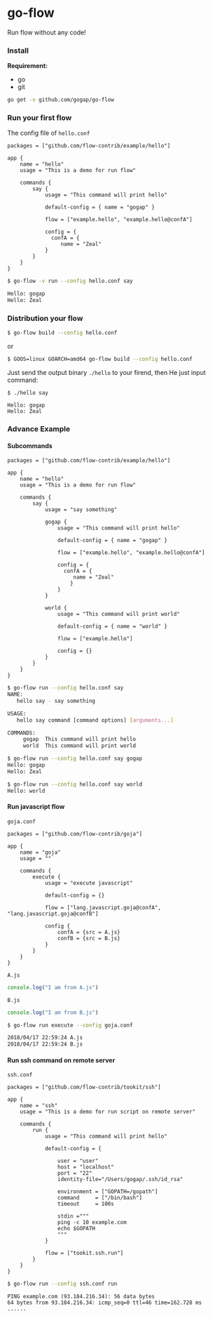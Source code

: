 go-flow
=======

Run flow without any code!


### Install

**Requirement:**

- go
- git


```bash
go get -v github.com/gogap/go-flow
```


### Run your first flow


The config file of `hello.conf`

```hocon
packages = ["github.com/flow-contrib/example/hello"]

app {
    name = "hello"
    usage = "This is a demo for run flow"

    commands {
        say {
            usage = "This command will print hello"

            default-config = { name = "gogap" }

            flow = ["example.hello", "example.hello@confA"]
            
            config = {
              confA = {
                 name = "Zeal"
            }
        }
    }
}
```

```bash
$ go-flow -v run --config hello.conf say

Hello: gogap
Hello: Zeal
```

### Distribution your flow

```bash
$ go-flow build --config hello.conf
```

or 

```bash
$ GOOS=linux GOARCH=amd64 go-flow build --config hello.conf
```

Just send the output binary `./hello` to your firend, then He just input command:

```
$ ./hello say

Hello: gogap
Hello: Zeal
```


### Advance Example

#### Subcommands

```
packages = ["github.com/flow-contrib/example/hello"]

app {
    name = "hello"
    usage = "This is a demo for run flow"

    commands {
        say {
            usage = "say something"

            gogap {
                usage = "This command will print hello"

                default-config = { name = "gogap" }

                flow = ["example.hello", "example.hello@confA"]
                
                config = {
                  confA = {
                     name = "Zeal"
                    }
                }
            }

            world {
                usage = "This command will print world"

                default-config = { name = "world" }

                flow = ["example.hello"]
                
                config = {}
            }
        }
    }
}
```

```bash
$ go-flow run --config hello.conf say
NAME:
   hello say - say something

USAGE:
   hello say command [command options] [arguments...]

COMMANDS:
     gogap  This command will print hello
     world  This command will print world
```

```bash
$ go-flow run --config hello.conf say gogap
Hello: gogap
Hello: Zeal
```

```bash
$ go-flow run --config hello.conf say world
Hello: world
```


#### Run javascript flow

`goja.conf`

```hocon
packages = ["github.com/flow-contrib/goja"]

app {
	name = "goja"
	usage = ""

	commands {
		execute {
			usage = "execute javascript"

			default-config = {}

			flow = ["lang.javascript.goja@confA", "lang.javascript.goja@confB"]

			config {
				confA = {src = A.js}
				confB = {src = B.js}
			}
		}
	}
}
```


`A.js`

```javascript
console.log("I am from A.js")
```

`B.js`

```javascript
console.log("I am from B.js")
```

```bash
$ go-flow run execute --config goja.conf 

2018/04/17 22:59:24 A.js
2018/04/17 22:59:24 B.js
```


#### Run ssh command on remote server

`ssh.conf`

```ssh
packages = ["github.com/flow-contrib/tookit/ssh"]

app {
    name = "ssh"
    usage = "This is a demo for run script on remote server"

    commands {
        run {
            usage = "This command will print hello"

            default-config = { 
            
                user = "user" 
                host = "localhost"
                port = "22"
                identity-file="/Users/gogap/.ssh/id_rsa"

                environment = ["GOPATH=/gopath"]
                command     = ["/bin/bash"]
                timeout     = 100s

                stdin ="""
                ping -c 10 example.com
                echo $GOPATH
                """
            }

            flow = ["tookit.ssh.run"]
        }
    }
}
```

```bash
$ go-flow run --config ssh.conf run
```

```
PING example.com (93.184.216.34): 56 data bytes
64 bytes from 93.184.216.34: icmp_seq=0 ttl=46 time=162.728 ms
......
```

